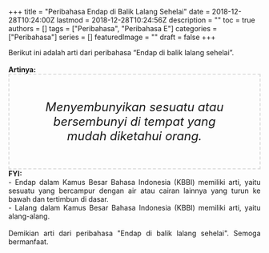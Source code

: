 +++
title = "Peribahasa Endap di Balik Lalang Sehelai"
date = 2018-12-28T10:24:00Z
lastmod = 2018-12-28T10:24:56Z
description = ""
toc = true
authors = []
tags = ["Peribahasa", "Peribahasa E"]
categories = ["Peribahasa"]
series = []
featuredImage = ""
draft = false
+++

<div dir="ltr" style="text-align: left;" trbidi="on"><div style="text-align: justify;">Berikut ini adalah arti dari peribahasa “Endap di balik lalang sehelai”.</div><br /><div style="text-align: justify;"><b>Artinya:</b></div><div style="border: 2px dashed #ddd; font-size: 24px; height: auto; margin: 0 auto; padding: 50px; text-align: center; width: auto;"><i>Menyembunyikan sesuatu atau bersembunyi di tempat yang mudah diketahui orang.</i></div><div style="text-align: justify;"><b>FYI:</b><br />- Endap dalam Kamus Besar Bahasa Indonesia (KBBI) memiliki arti, yaitu sesuatu yang bercampur dengan air atau cairan lainnya yang turun ke bawah dan tertimbun di dasar.<br />- Lalang dalam Kamus Besar Bahasa Indonesia (KBBI) memiliki arti, yaitu alang-alang.</div><br /><div style="text-align: justify;">Demikian arti dari peribahasa "Endap di balik lalang sehelai". Semoga bermanfaat. </div></div>
